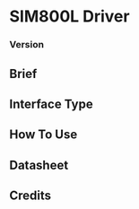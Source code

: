 # SIM800L Driver


### Version


## Brief


## Interface Type


## How To Use


## Datasheet


## Credits